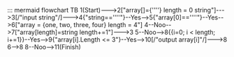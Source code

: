 ::: mermaid
flowchart TB
1(Start)--->2["array[]={''''}
              length = 0
              string"]--->3[/"input string"/]--->4{"string==''''"}--Yes-->5{"array[0]==''''"}--Yes-->6["array = {one, two, three, four}
                                                                                                        length = 4"]
4--Noo-->7["array[length]=string
           length+=1"]--->3
5--Noo-->8{{i=0; i < length; i+=1}}--Yes-->9{"array[i].Length <= 3"}--Yes-->10[/"output array[i]"/]--->8
6-->8
8--Noo-->11(Finish)

